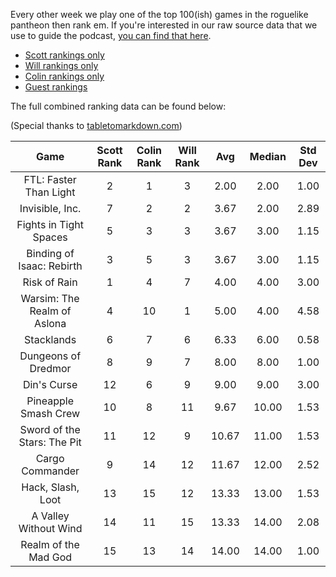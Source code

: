 Every other week we play one of the top 100(ish) games in the roguelike pantheon then rank em. If you're interested in our raw source data that we use to guide the podcast, [you can find that here](https://docs.google.com/spreadsheets/d/1RzxBuEFFthKQf1n3AtJONe92vnCsHcyM6qyIaoFmwnw/edit?usp=sharing).

* [Scott rankings only](https://docs.google.com/spreadsheets/d/1wf34T9sseGKv_VtQMcjRq6WuFWj33uU9cbU4oUlZGt8/edit#gid=1410426659)
* [Will rankings only](https://docs.google.com/spreadsheets/d/1wf34T9sseGKv_VtQMcjRq6WuFWj33uU9cbU4oUlZGt8/edit#gid=73210139)
* [Colin rankings only](https://docs.google.com/spreadsheets/d/1wf34T9sseGKv_VtQMcjRq6WuFWj33uU9cbU4oUlZGt8/edit#gid=2046262583)
* [Guest rankings](https://docs.google.com/spreadsheets/d/1wf34T9sseGKv_VtQMcjRq6WuFWj33uU9cbU4oUlZGt8/edit#gid=847369508)

<!-- 
when finished:
* games that X liked more than Y
* games that X and Y agreed on perfectly
* top 'gems' = avg rank vs review rank
* top 'anti-gems' = avg rank vs review rank
-->

<!--
ongoing short lists (matching youtube playlists?):

top 3 most popular rogues
top 3 hidden gems
top 3 most widely disagreed on games (std dev)
-->


The full combined ranking data can be found below:

(Special thanks to [tabletomarkdown.com](https://tabletomarkdown.com/convert-spreadsheet-to-markdown))

| Game | Scott Rank | Colin Rank | Will Rank | Avg | Median | Std Dev |
|  :----: |  :----: |  :----: |  :----: |  :----: | :----: | :----: |
| FTL: Faster Than Light      | 2          | 1          | 3         | 2.00     | 2.00        | 1.00    |
| Invisible, Inc.             | 7          | 2          | 2         | 3.67     | 2.00        | 2.89    |
| Fights in Tight Spaces      | 5          | 3          | 3         | 3.67     | 3.00        | 1.15    |
| Binding of Isaac: Rebirth   | 3          | 5          | 3         | 3.67     | 3.00        | 1.15    |
| Risk of Rain                | 1          | 4          | 7         | 4.00     | 4.00        | 3.00    |
| Warsim: The Realm of Aslona | 4          | 10         | 1         | 5.00     | 4.00        | 4.58    |
| Stacklands                  | 6          | 7          | 6         | 6.33     | 6.00        | 0.58    |
| Dungeons of Dredmor         | 8          | 9          | 7         | 8.00     | 8.00        | 1.00    |
| Din's Curse                 | 12         | 6          | 9         | 9.00     | 9.00        | 3.00    |
| Pineapple Smash Crew        | 10         | 8          | 11        | 9.67     | 10.00       | 1.53    |
| Sword of the Stars: The Pit | 11         | 12         | 9         | 10.67    | 11.00       | 1.53    |
| Cargo Commander             | 9          | 14         | 12        | 11.67    | 12.00       | 2.52    |
| Hack, Slash, Loot           | 13         | 15         | 12        | 13.33    | 13.00       | 1.53    |
| A Valley Without Wind       | 14         | 11         | 15        | 13.33    | 14.00       | 2.08    |
| Realm of the Mad God        | 15         | 13         | 14        | 14.00    | 14.00       | 1.00    |
















